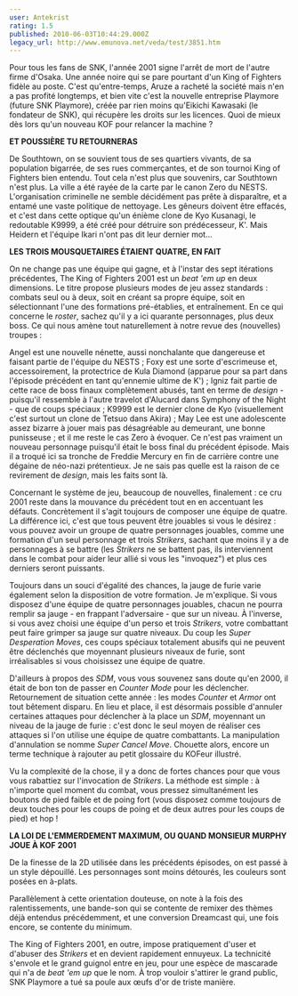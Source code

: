 ```yaml
---
user: Antekrist
rating: 1.5
published: 2010-06-03T10:44:29.000Z
legacy_url: http://www.emunova.net/veda/test/3851.htm
---
```

Pour tous les fans de SNK, l'année 2001 signe l'arrêt de mort de l'autre firme d'Osaka. Une année noire qui se pare pourtant d'un King of Fighters fidèle au poste. C'est qu'entre-temps, Aruze a racheté la société mais n'en a pas profité longtemps, et bien vite c'est la nouvelle entreprise Playmore (future SNK Playmore), créée par rien moins qu'Eikichi Kawasaki (le fondateur de SNK), qui récupère les droits sur les licences. Quoi de mieux dès lors qu'un nouveau KOF pour relancer la machine ?  

  

**ET POUSSIÈRE TU RETOURNERAS**  

De Southtown, on se souvient tous de ses quartiers vivants, de sa population bigarrée, de ses rues commerçantes, et de son tournoi King of Fighters bien entendu. Tout cela n'est plus que souvenirs, car Southtown n'est plus. La ville a été rayée de la carte par le canon Zero du NESTS. L'organisation criminelle ne semble décidément pas prête à disparaître, et a entamé une vaste politique de nettoyage. Les gêneurs doivent être effacés, et c'est dans cette optique qu'un énième clone de Kyo Kusanagi, le redoutable K9999, a été créé pour détruire son prédécesseur, K'. Mais Heidern et l'équipe Ikari n'ont pas dit leur dernier mot...  

  

**LES TROIS MOUSQUETAIRES ÉTAIENT QUATRE, EN FAIT**  

On ne change pas une équipe qui gagne, et à l'instar des sept itérations précédentes, The King of Fighters 2001 est un _beat 'em up_ en deux dimensions. Le titre propose plusieurs modes de jeu assez standards : combats seul ou à deux, soit en créant sa propre équipe, soit en sélectionnant l'une des formations pré-établies, et entraînement. En ce qui concerne le _roster_, sachez qu'il y a ici quarante personnages, plus deux boss. Ce qui nous amène tout naturellement à notre revue des (nouvelles) troupes :  

Angel est une nouvelle nénette, aussi nonchalante que dangereuse et faisant partie de l'équipe du NESTS ; Foxy est une sorte d'escrimeuse et, accessoirement, la protectrice de Kula Diamond (apparue pour sa part dans l'épisode précédent en tant qu'ennemie ultime de K') ; Igniz fait partie de cette race de boss finaux complètement abusés, tant en terme de _design_ - puisqu'il ressemble à l'autre travelot d'Alucard dans Symphony of the Night - que de coups spéciaux ; K9999 est le dernier clone de Kyo (visuellement c'est surtout un clone de Tetsuo dans Akira) ; May Lee est une adolescente assez bizarre à jouer mais pas désagréable au demeurant, une bonne punisseuse ; et il me reste le cas Zero à évoquer. Ce n'est pas vraiment un nouveau personnage puisqu'il était le boss final du précédent épisode. Mais il a troqué ici sa tronche de Freddie Mercury en fin de carrière contre une dégaine de néo-nazi prétentieux. Je ne sais pas quelle est la raison de ce revirement de _design_, mais les faits sont là.  

Concernant le système de jeu, beaucoup de nouvelles, finalement : ce cru 2001 reste dans la mouvance du précédent tout en en accentuant les défauts. Concrètement il s'agit toujours de composer une équipe de quatre. La différence ici, c'est que tous peuvent être jouables si vous le désirez : vous pouvez avoir un groupe de quatre personnages jouables, comme une formation d'un seul personnage et trois _Strikers_, sachant que moins il y a de personnages à se battre (les _Strikers_ ne se battent pas, ils interviennent dans le combat pour aider leur allié si vous les "invoquez") et plus ces derniers seront puissants.  

Toujours dans un souci d'égalité des chances, la jauge de furie varie également selon la disposition de votre formation. Je m'explique. Si vous disposez d'une équipe de quatre personnages jouables, chacun ne pourra remplir sa jauge - en frappant l'adversaire - que sur un niveau. À l'inverse, si vous avez choisi une équipe d'un perso et trois _Strikers_, votre combattant peut faire grimper sa jauge sur quatre niveaux. Du coup les _Super Desperation Moves_, ces coups spéciaux totalement abusifs qui ne peuvent être déclenchés que moyennant plusieurs niveaux de furie, sont irréalisables si vous choisissez une équipe de quatre.  

D'ailleurs à propos des _SDM_, vous vous souvenez sans doute qu'en 2000, il était de bon ton de passer en _Counter Mode_ pour les déclencher. Retournement de situation cette année : les modes _Counter_ et _Armor_ ont tout bêtement disparu. En lieu et place, il est désormais possible d'annuler certaines attaques pour déclencher à la place un _SDM_, moyennant un niveau de la jauge de furie : c'est donc le seul moyen de réaliser ces attaques si l'on utilise une équipe de quatre combattants. La manipulation d'annulation se nomme _Super Cancel Move_. Chouette alors, encore un terme technique à rajouter au petit glossaire du KOFeur illustré.  

Vu la complexité de la chose, il y a donc de fortes chances pour que vous vous rabattiez sur l'invocation de _Strikers_. La méthode est simple : à n'importe quel moment du combat, vous pressez simultanément les boutons de pied faible et de poing fort (vous disposez comme toujours de deux touches pour les coups de poing et de deux autres pour les coups de pied) et hop !  

  

**LA LOI DE L'EMMERDEMENT MAXIMUM, OU QUAND MONSIEUR MURPHY JOUE À KOF 2001**  

De la finesse de la 2D utilisée dans les précédents épisodes, on est passé à un style dépouillé. Les personnages sont moins détourés, les couleurs sont posées en à-plats.  

Parallèlement à cette orientation douteuse, on note à la fois des ralentissements, une bande-son qui se contente de remixer des thèmes déjà entendus précédemment, et une conversion Dreamcast qui, une fois encore, se contente du minimum.  

The King of Fighters 2001, en outre, impose pratiquement d'user et d'abuser des _Strikers_ et en devient rapidement ennuyeux. La technicité s'envole et le grand guignol entre en jeu, pour une espèce de mascarade qui n'a de _beat 'em up_ que le nom. À trop vouloir s'attirer le grand public, SNK Playmore a tué sa poule aux œufs d'or de triste manière.